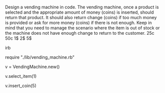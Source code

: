 Design a vending machine in code.
The vending machine, once a product is selected and the appropriate amount of money (coins) is inserted, should return that product. 
It should also return change (coins) if too much money is provided or ask for more money (coins) if there is not enough.
Keep in mind that you need to manage the scenario where the item is out of stock or the machine does not have enough change to return to the customer.
25c 50c 1$ 2$ 5$



irb

require "./lib/vending_machine.rb"

v = VendingMachine.new()


v.select_item(1)

v.insert_coin(5)

